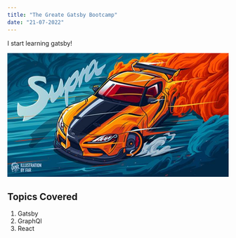 ```yaml
---
title: "The Greate Gatsby Bootcamp"
date: "21-07-2022"
---
```


I start learning gatsby!

![Supra](./supra.jpg)

## Topics Covered

1. Gatsby
2. GraphQl
3. React
